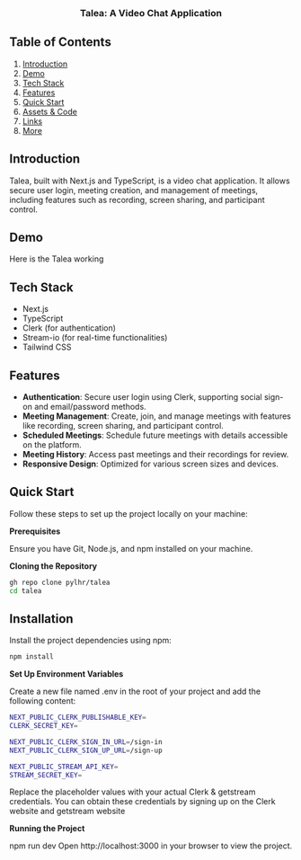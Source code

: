 <div align="center">
  <br />
  
  <h3 align="center">Talea: A Video Chat Application</h3>
</div>

## Table of Contents

1. [Introduction](#introduction)
2. [Demo](#demo)
2. [Tech Stack](#tech-stack)
3. [Features](#features)
4. [Quick Start](#quick-start)
5. [Assets & Code](#snippets)
6. [Links](#links)
7. [More](#more)

## Introduction

Talea, built with Next.js and TypeScript, is a video chat application. It allows secure user login, meeting creation, and management of meetings, including features such as recording, screen sharing, and participant control.

## Demo

Here is the Talea working
## Tech Stack

- Next.js
- TypeScript
- Clerk (for authentication)
- Stream-io (for real-time functionalities)
- Tailwind CSS

## Features

- **Authentication**: Secure user login using Clerk, supporting social sign-on and email/password methods.
- **Meeting Management**: Create, join, and manage meetings with features like recording, screen sharing, and participant control.
- **Scheduled Meetings**: Schedule future meetings with details accessible on the platform.
- **Meeting History**: Access past meetings and their recordings for review.
- **Responsive Design**: Optimized for various screen sizes and devices.

## Quick Start

Follow these steps to set up the project locally on your machine:

**Prerequisites**

Ensure you have Git, Node.js, and npm installed on your machine.

**Cloning the Repository**

```bash
gh repo clone pylhr/talea
cd talea
```

## Installation

Install the project dependencies using npm:

```bash
npm install
```

**Set Up Environment Variables**

Create a new file named .env in the root of your project and add the following content:

```bash
NEXT_PUBLIC_CLERK_PUBLISHABLE_KEY=
CLERK_SECRET_KEY=

NEXT_PUBLIC_CLERK_SIGN_IN_URL=/sign-in
NEXT_PUBLIC_CLERK_SIGN_UP_URL=/sign-up

NEXT_PUBLIC_STREAM_API_KEY=
STREAM_SECRET_KEY=
```

Replace the placeholder values with your actual Clerk & getstream credentials. You can obtain these credentials by signing up on the Clerk website and getstream website

**Running the Project**

npm run dev
Open http://localhost:3000 in your browser to view the project.

